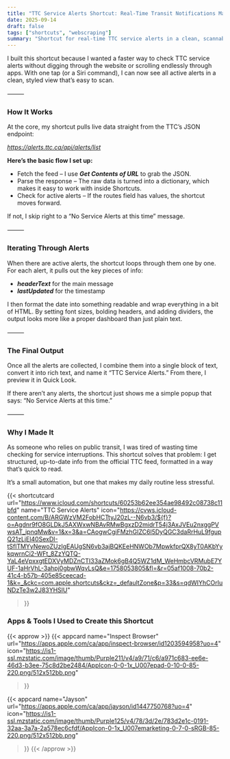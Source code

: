 ```yaml
---
title: "TTC Service Alerts Shortcut: Real-Time Transit Notifications Made Simple"
date: 2025-09-14
draft: false
tags: ["shortcuts", "webscraping"]
summary: "Shortcut for real-time TTC service alerts in a clean, scannable view."
---
```


I built this shortcut because I wanted a faster way to check TTC service alerts without digging 
through the website or scrolling endlessly through apps. With one tap (or a Siri command), 
I can now see all active alerts in a clean, styled view that’s easy to scan.

⸻

### How It Works

At the core, my shortcut pulls live data straight from the TTC’s JSON endpoint:

_*https://alerts.ttc.ca/api/alerts/list*_

**Here’s the basic flow I set up:**

- Fetch the feed – I use **_*Get Contents of URL*_** to grab the JSON.
- Parse the response – The raw data is turned into a dictionary, which makes it easy 
to work with inside Shortcuts.
- Check for active alerts – If the routes field has values, the shortcut moves forward. 

If not, I skip right to a “No Service Alerts at this time” message.

⸻

### Iterating Through Alerts

When there are active alerts, the shortcut loops through them one by one. For each alert, 
it pulls out the key pieces of info:

- **_*headerText*_** for the main message
- **_*lastUpdated*_** for the timestamp

I then format the date into something readable and wrap everything in a bit of HTML. By 
setting font sizes, bolding headers, and adding dividers, the output looks more like a proper 
dashboard than just plain text.

⸻

### The Final Output

Once all the alerts are collected, I combine them into a single block of text, convert it 
into rich text, and name it “TTC Service Alerts.” From there, I preview it in Quick Look.

If there aren’t any alerts, the shortcut just shows me a simple popup that says: “No Service 
Alerts at this time.”

⸻

### Why I Made It

As someone who relies on public transit, I was tired of wasting time checking for service 
interruptions. This shortcut solves that problem: I get structured, up-to-date info from the 
official TTC feed, formatted in a way that’s quick to read.

It’s a small automation, but one that makes my daily routine less stressful.

{{< shortcutcard
     url="https://www.icloud.com/shortcuts/60253b62ee354ae98492c08738c11bfd"
     name="TTC Service Alerts"
     icon="https://cvws.icloud-content.com/B/ARGWzVM2FobHCTtyJ20zL--N6vb3/${f}?o=Agdnr9fO8GLDkJ5AXWxwNBAvRMwBgxzD2midrT54j3AxJVEu2nxggPVwsAT_ipnqMw&v=1&x=3&a=CAogwCgiFMzhGIZC6l5DyQGC3daRrHuL9fgupQ21zLjEl40SexDI-tSflTMYyNewoZUzIgEAUgSN6vb3ajBQKEeHNWOb7MpwkfprQX8yT0AKbYykqwrnCi2-WFt_8ZzYQTQ-YaL4eVpxxgtEDXVyMDZnCTI33aZMok6gB4Q5WZ1dM_WeHmbcVRMubE7YUF-1aHrVhL-3ahpj0gbwWqvLsQ&e=1758053805&fl=&r=05af1008-70b2-41c4-b57b-405e85ceecad-1&k=_&ckc=com.apple.shortcuts&ckz=_defaultZone&p=33&s=qdWIYhCOrIuNDzTe3w2J83YHSlU"
>}}

### Apps & Tools I Used to Create this Shortcut

{{< approw >}}
  {{< appcard 
    name="Inspect Browser"
    url="https://apps.apple.com/ca/app/inspect-browser/id1203594958?uo=4"
    icon="https://is1-ssl.mzstatic.com/image/thumb/Purple211/v4/a9/71/c6/a971c683-ee6e-46d3-b3ee-75c8d2be2484/AppIcon-0-0-1x_U007epad-0-10-0-85-220.png/512x512bb.png"
  >}}

  {{< appcard 
    name="Jayson"
    url="https://apps.apple.com/ca/app/jayson/id1447750768?uo=4"
    icon="https://is1-ssl.mzstatic.com/image/thumb/Purple125/v4/78/3d/2e/783d2e1c-0191-32aa-3a7a-2a578ec6cfdf/AppIcon-0-1x_U007emarketing-0-7-0-sRGB-85-220.png/512x512bb.png"
  >}}
{{< /approw >}}